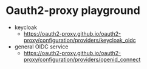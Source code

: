 # Oauth2-proxy playground

- keycloak
  - https://oauth2-proxy.github.io/oauth2-proxy/configuration/providers/keycloak_oidc
- general OIDC service
  - https://oauth2-proxy.github.io/oauth2-proxy/configuration/providers/openid_connect


